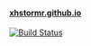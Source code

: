 #### [xhstormr.github.io](https://xhstormr.github.io/)

[![Build Status](https://github.com/XhstormR/blog/actions/workflows/gh-pages.yml/badge.svg)](https://github.com/XhstormR/blog)
